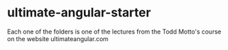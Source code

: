 # ultimate-angular-starter

Each one of the folders is one of the lectures from the Todd Motto's course on the website ultimateangular.com
